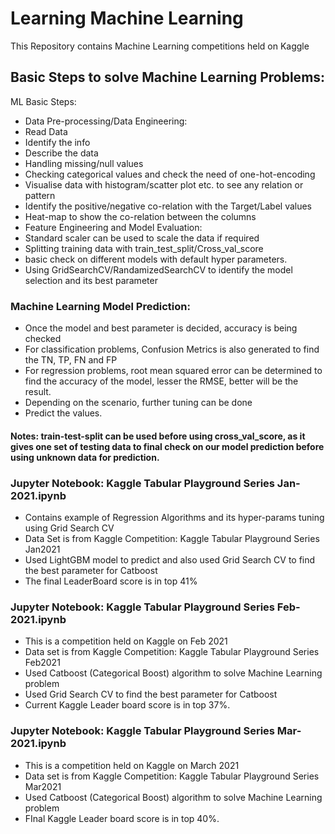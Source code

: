 # Learning Machine Learning
This Repository contains Machine Learning competitions held on Kaggle
## Basic Steps to solve Machine Learning Problems:
ML Basic Steps:
- Data Pre-processing/Data Engineering:
- Read Data
- Identify the info
- Describe the data
- Handling missing/null values
- Checking categorical values and check the need of one-hot-encoding
- Visualise data with histogram/scatter plot etc. to see any relation or pattern
- Identify the positive/negative co-relation with the Target/Label values
- Heat-map to show the co-relation between the columns
- Feature Engineering and Model Evaluation:
- Standard scaler can be used to scale the data if required
- Splitting training data with train_test_split/Cross_val_score
- basic check on different models with default hyper parameters.
- Using GridSearchCV/RandamizedSearchCV to identify the model selection and its best parameter
### Machine Learning Model Prediction:
- Once the model and best parameter is decided, accuracy is being checked
- For classification problems, Confusion Metrics is also generated to find the TN, TP, FN and FP
- For regression problems, root mean squared error can be determined to find the accuracy of the model, lesser the RMSE, better will be the result.
- Depending on the scenario, further tuning can be done
- Predict the values.
#### Notes: train-test-split can be used before using cross_val_score, as it gives one set of testing data to final check on our model prediction before using unknown data for prediction.
### Jupyter Notebook: Kaggle Tabular Playground Series Jan-2021.ipynb
- Contains example of Regression Algorithms and its hyper-params tuning using Grid Search CV
- Data Set is from Kaggle Competition: Kaggle Tabular Playground Series Jan2021
- Used LightGBM model to predict and also used Grid Search CV to find the best parameter for Catboost
- The final LeaderBoard score is in top 41%
### Jupyter Notebook: Kaggle Tabular Playground Series Feb-2021.ipynb
- This is a competition held on Kaggle on Feb 2021
- Data set is from Kaggle Competition: Kaggle Tabular Playground Series Feb2021
- Used Catboost (Categorical Boost) algorithm to solve Machine Learning problem
- Used Grid Search CV to find the best parameter for Catboost
- Current Kaggle Leader board score is in top 37%.
### Jupyter Notebook: Kaggle Tabular Playground Series Mar-2021.ipynb
- This is a competition held on Kaggle on March 2021
- Data set is from Kaggle Competition: Kaggle Tabular Playground Series Mar2021
- Used Catboost (Categorical Boost) algorithm to solve Machine Learning problem
- FInal Kaggle Leader board score is in top 40%.

